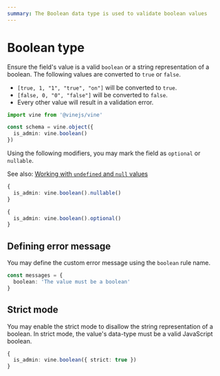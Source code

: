 ```yaml
---
summary: The Boolean data type is used to validate boolean values
---
```


# Boolean type

Ensure the field's value is a valid `boolean` or a string representation of a boolean. The following values are converted to `true` or `false`.

- `[true, 1, "1", "true", "on"]` will be converted to `true`.
- `[false, 0, "0", "false"]` will be converted to `false`.
- Every other value will result in a validation error.

```ts
import vine from '@vinejs/vine'

const schema = vine.object({
  is_admin: vine.boolean()
})
```

Using the following modifiers, you may mark the field as `optional` or `nullable`.

See also: [Working with `undefined` and `null` values](../guides/schema_101.md#nullable-and-optional-modifiers)

```ts
{
  is_admin: vine.boolean().nullable()
}
```

```ts
{
  is_admin: vine.boolean().optional()
}
```

## Defining error message

You may define the custom error message using the `boolean` rule name.

```ts
const messages = {
  boolean: 'The value must be a boolean'
}
```

## Strict mode

You may enable the strict mode to disallow the string representation of a boolean. In strict mode, the value's data-type must be a valid JavaScript boolean.

```ts
{
  is_admin: vine.boolean({ strict: true })
}
```
